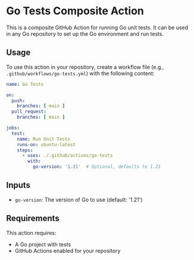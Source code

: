 # Go Tests Composite Action

This is a composite GitHub Action for running Go unit tests. It can be used in any Go repository to set up the Go environment and run tests.

## Usage

To use this action in your repository, create a workflow file (e.g., `.github/workflows/go-tests.yml`) with the following content:

```yaml
name: Go Tests

on:
  push:
    branches: [ main ]
  pull_request:
    branches: [ main ]

jobs:
  test:
    name: Run Unit Tests
    runs-on: ubuntu-latest
    steps:
      - uses: ./.github/actions/go-tests
        with:
          go-version: '1.21'  # Optional, defaults to 1.21
```

## Inputs

- `go-version`: The version of Go to use (default: '1.21')

## Requirements

This action requires:
- A Go project with tests
- GitHub Actions enabled for your repository 